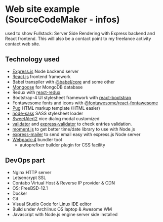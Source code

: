 # Web site example (SourceCodeMaker - infos)

used to show Fullstack: Server Side Rendering with Express backend and React frontend.
This will also be a contact point to my freelance activity contact web site.

## Technology used

* [Express.js](https://expressjs.com/) Node backend server
* [React.js](https://reactjs.org/) frontend framework
* Babel transpiler with [@babel/core](https://github.com/babel/babel) and some other
* [Mongoose](https://mongoosejs.com/) for MongoDB database
* Redux with [react-redux](https://github.com/reduxjs/react-redux)
* Bootstrap-4 UI stylesheet framework with [react-bootstrap](https://react-bootstrap.github.io/)
* Fontawesome fonts and icons with [@fontawesome/react-fontawesome](https://github.com/FortAwesome/react-fontawesome)
* [Pug](https://pugjs.org/api/getting-started.html) HTML markup template (HTML easier)
* [node-sass](https://pugjs.org/api/getting-started.html) SASS stylesheet loader
* [SweetAlert2](https://sweetalert2.github.io/) nice dialog modal customized
* [validator](https://github.com/validatorjs/validator.js) and [express-validator](https://express-validator.github.io/docs/) to check entries validation.
* [moment.js](https://momentjs.com/) to get better time/date library to use with Node.js
* [express-mailer](https://www.npmjs.com/package/express-mailer) to send email easy with express.js Node server
* [Webpack-4](https://v4.webpack.js.org/) bundler tool
  * autoprefixer builder plugin for CSS facility

## DevOps part

* Nginx HTTP server
* Letsencrypt SSL
* Contabo Virtual Host & Reverse IP provider & CDN
* OS: FreeBSD-12.1
* Docker
* Git
* Visual Studio Code for Linux IDE editor
* Build under Archlinux OS laptop & Awesome WM
* Javascript with Node.js engine server side installed
